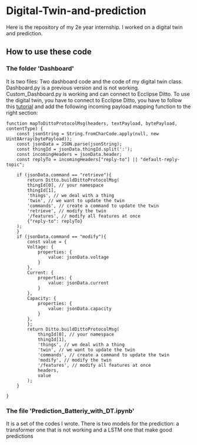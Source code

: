 # Digital-Twin-and-prediction

Here is the repository of my 2e year internship.
I worked on a digital twin and prediction.

## How to use these code

### The folder 'Dashboard'
It is two files: Two dashboard code and the code of my digital twin class. Dashboard.py is a previous version and is not working. Custom_Dashboard.py is working and can connect to Ecclipse Ditto.
To use the digital twin, you have to connect to Ecclipse Ditto, you have to follow this [tutorial](https://www.hivemq.com/blog/hands-on-guide-using-mqtt-hivemq-eclipse-ditto-digital-twins-iiot/) and add the following incoming payload mapping function to the right section:

```
function mapToDittoProtocolMsg(headers, textPayload, bytePayload, contentType) {
    const jsonString = String.fromCharCode.apply(null, new Uint8Array(bytePayload));
    const jsonData = JSON.parse(jsonString); 
    const thingId = jsonData.thingId.split(':');
    const incomingHeaders = jsonData.header; 
    const replyTo = incomingHeaders["reply-to"] || "default-reply-topic";
    
    if (jsonData.command == "retrieve"){
        return Ditto.buildDittoProtocolMsg(
        thingId[0], // your namespace 
        thingId[1], 
        'things', // we deal with a thing
        'twin', // we want to update the twin
        'commands', // create a command to update the twin
        'retrieve', // modify the twin
        '/features', // modify all features at once
        {"reply-to": replyTo}
    );
    }
    if (jsonData.command == "modify"){
        const value = { 
        Voltage: { 
            properties: { 
                value: jsonData.voltage 
            } 
        },
        Current: { 
            properties: { 
                value: jsonData.current 
            } 
        }, 
		Capacity: { 
            properties: { 
                value: jsonData.capacity 
            } 
        },   
        };    
        return Ditto.buildDittoProtocolMsg(
            thingId[0], // your namespace 
            thingId[1], 
            'things', // we deal with a thing
            'twin', // we want to update the twin
            'commands', // create a command to update the twin
            'modify', // modify the twin
            '/features', // modify all features at once
            headers, 
            value
        );    
    }

}
```

### The file 'Prediction_Batteriy_with_DT.ipynb'

It is a set of the codes I wrote. There is two models for the prediction: a transformer one that is not working and a LSTM one that make good predictions 
